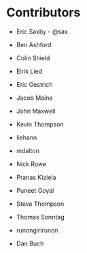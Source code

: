 Contributors
============

* Eric Saxby - @sax

* Ben Ashford
* Colin Shield
* Eirik Lied
* Eric Oestrich
* Jacob Maine
* John Maxwell
* Kevin Thompson
* liehann
* mdalton
* Nick Rowe
* Pranas Kiziela
* Puneet Goyal
* Steve Thompson
* Thomas Sonntag
* runongirlrunon
* Dan Buch
